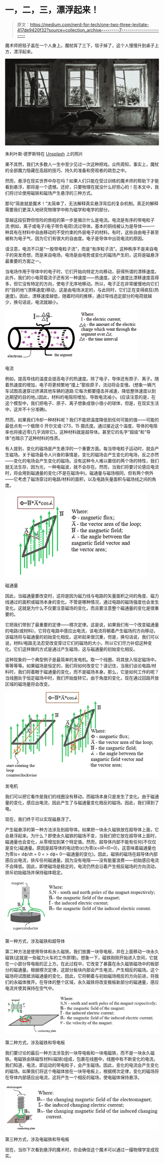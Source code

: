 # 一，二，三，漂浮起来！

> 原文：<https://medium.com/nerd-for-tech/one-two-three-levitate-417de9420f32?source=collection_archive---------7----------------------->

魔术师把毯子盖在一个人身上。魔杖挥了三下，毯子掉了，这个人慢慢升到桌子上方，漂浮起来。

![](img/5e5146959e3127baaada18e54ccfbe05.png)

朱利叶斯·德罗斯特在 [Unsplash](https://unsplash.com?utm_source=medium&utm_medium=referral) 上的照片

果不其然，我们大多数人一生中至少见过一次这种把戏。众所周知，事实上，魔杖的全部魔力隐藏在高超的技巧、持久的准备和旁观者的疏忽之中。

然而，悬浮在现实世界中存在吗？如果人们只能在受过训练的魔术师的帮助下才能看到悬浮，那将是一个遗憾。还好，只要物理在就没什么好担心的！在本文中，我们将讨论使用磁铁和磁场产生悬浮的三种方式。

那句“简直就是魔术！”太简单了，无法解释真实悬浮背后的复杂机制。真正的解释需要我们更深入地研究物理学中称为磁学和电学的部分。

穿越这段狂野但惊险的旅程的第一步是揭示什么是电流。电流是有序的带电粒子流:例如，离子或电子(电子带负电荷)流过导体。基本的铜线被认为是导体——一种具有在材料中自由移动的不受约束的外层电子的材料。有时，这些自由电子甚至被称为电子气，因为它们有很大的自由度。电子是导体中出现电流的原因。

请注意，电流不只是“一股带电粒子流”，而是“有序粒子流”。这种秩序不是来自电子的突发奇想，而是来自电场，电场是由电势或变化的磁场产生的，这将是磁悬浮最重要的方面之一。

当电场作用于导体中的电子时，它们开始向特定方向移动，获得所谓的漂移速度。此外，我们的小电荷载流子还有另一种速度——热速度。这个速度比漂移速度高得多，但它没有特定的方向，使电子无序地移动。所以，电子正在非常缓慢地向它们的“目的地”(漂移速度)移动，这是由电场决定的，与此同时，它们正在变得疯狂(热速度)。因此，漂移速度越低，随着时间的推移，通过导线选定部分的电荷就越少，换句话说，电流就越小。

![](img/bf5ae912b52134ab824d905b1c448111.png)

电流

例如，提高导线的温度会提高电子的热速度。除了电子，导体还有原子、离子。随着热速度的增加，电子将更频繁地“撞上”那些原子，流动将会变慢。(想象一辆汽车试图高速穿过挤满其他车辆的道路:它每次都要撞击并减速，降低整体速度以到达期望的目的地。)因此，材料的电阻将增加，导致电流减小。(应该注意的是，在这个模型中，我们把电子、原子、离子想象成很小很小的球体，但是，在现实生活中，这并不十分准确)。

然而，如果我们冷却一种材料呢？我们不能把温度降低到任何可能的值——可能的最低点有一个极限:0 开尔文或-273，15 摄氏度。通过接近这个温度，导体的电阻率也将接近零(几乎消除它)。这种材料就是超导体。甚至它的名字“超级”和“导体”也暗示了这种材料的性质。

有人提到，变化的磁场是产生悬浮的一个重要方面。每当带电粒子运动时，就会产生磁场。关于磁场最令人兴奋的事情是，变化的磁场会产生变化的电场，反之亦然——变化的电场会产生变化的磁场。没有这种令人难以置信的两个场的特性，我们就无法生存，因为光，一种电磁波，就不会存在。然而，当我们将要讨论感应电流时，将会用到磁通量的变化(不是在磁场中)。磁通量与磁场相同，但有两个例外——它考虑了磁场穿过的电路/材料的面积，以及电路矢量面积与磁场线之间的角度。

![](img/ad10cca53df7c85bdc4b097456e4382b.png)

磁通量

因此，当磁通量要改变时，这将是因为磁力线与电路的矢量面积之间的角度、磁力线通过的面积或磁场本身的变化。不管是哪种情况，通过电路的磁场强度也会发生变化。这就是为什么不仅要注意磁场的变化，而且要注意整个磁通量的变化是很重要的。

它把我们带到了最重要的定律——楞次定律。这是说，如果我们有一个改变磁通量的电路(或材料)，它将在电路中感应出电流，该电流将朝着产生磁场的方向移动，该磁场将与磁通量的初始变化相反。这听起来很沉重，但是，换句话说，我们可以说，材料/电路无法忍受改变穿过它们的磁场的大小，所以它们尽力补偿这种变化。它们这样做的方式是通过产生磁场，这与磁通量的初始变化相反。

这种现象的一个典型例子是最简单的发电机。取一个线圈，将其放入恒定磁场中。等等等等。如果磁场是恒定的，我们将如何改变它？请记住，当我们谈论电路/材料时，我们将着眼于磁通量的变化，而不是磁场本身。那么，它是如何工作的呢？当线圈处于恒定磁场中时，我们开始旋转它。由于角度的变化，现在通过回路开放区域的磁场量将会改变。

![](img/12345a83a40bd35db729ee2ac0ee94fc.png)

发电机

我们可以把它看作是我们的线圈没有移动，而磁场本身只是发生了变化。由于磁通量的变化，感应出电流，因此产生了与磁通量变化相反的磁场。因此，我们得到了电。

现在，我们终于可以实现磁悬浮了。

产生磁悬浮的第一种方法涉及到超导体。如果把一块永久磁铁放在超导体上面，它会悬浮起来。为什么？即使永久磁铁的磁场不变，当我们把它放在超导体上面时，磁通量也会变化，从零增加到某个特定值。然而，超导体内部不能有任何(不仅仅是变化)磁通量。原因是超导体的电动势(ε)为零(ε=I*R=I*0=0)，这意味着磁通量也为零(ε= dф/dt = 0 = > dф= 0—磁通量的变化)。因此，磁铁的磁场在超导体内部感应出电流，排斥任何磁通量。因为没有电阻——没有能量浪费——初始感应电流不会降低。因此，即使磁场是稳定的，电流仍然会沿着产生相反磁场的方向流动，排斥初始磁场并保持磁体稳定。

![](img/66b8bf1939dd71cf93f6db023322fc8a.png)

第一种方式，涉及磁铁和超导体

第二种方法是使用导体和永久磁铁。我们放置一块导电板，并在上面移动一块永久磁铁(这就是一些磁力火车的工作原理)。想象一下，磁铁刚刚开始进入空间，它就在一小部分导电板的正上方。在此过程中，它改变了暴露在永久磁铁磁场中的板部分的磁通量。根据楞次定律，这部分板块内部会产生电流，产生相反的磁场。这个磁场将试图抵消磁通量的变化，因此，它将朝着与初始磁场相反的方向前进，将我们的永磁体推开。在导体的整个区域，永久磁铁将改变极板新部分的磁通量，感应电流并使其保持在空气中。

![](img/dab980faa4269e9d9bf2bcb89f7c95b5.png)

第二种方式，涉及磁铁和导电板

我们要讨论的最后一种方法涉及到一块导电板和一块电磁铁，而不是一块永久磁铁。电磁铁由铁磁性材料(磁铁)组成，包裹在线圈中，线圈中有不断变化的电流。我们知道，电流，即运动的带电粒子，会产生磁场。因此，变化的电流会产生变化的磁场。如果我们将这个电磁体放在一块导电板上，根据楞次定律，变化的磁场将在导体内部感应出电流，这将产生一个相反的磁场，使电磁体保持悬浮。

![](img/db0b1fe4eb8be24bfd232e65c51198e0.png)

第三种方式，涉及电磁铁和导电板

现在，当你下次看到悬浮的魔术时，你会确信这个魔术可以通过一撮物理学变成现实。